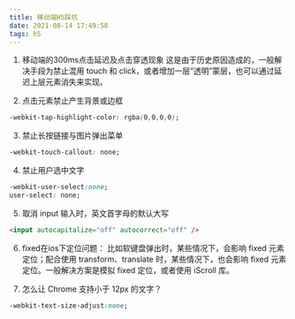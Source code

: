 ```yaml
---
title: 移动端H5踩坑
date: 2021-08-14 17:49:58
tags: h5
---
```

1. 移动端的300ms点击延迟及点击穿透现象
这是由于历史原因造成的，一般解决手段为禁止混用 touch 和 click，或者增加一层“透明”蒙层，也可以通过延迟上层元素消失来实现。

2. 点击元素禁止产生背景或边框
``` css
-webkit-tap-highlight-color: rgba(0,0,0,0); 
```

3. 禁止长按链接与图片弹出菜单
``` css
-webkit-touch-callout: none;
```

4. 禁止用户选中文字
``` css
-webkit-user-select:none; 
user-select: none;
```

5. 取消 input 输入时，英文首字母的默认大写
``` html
<input autocapitalize="off" autocorrect="off" />
```

6. fixed在ios下定位问题：
比如软键盘弹出时，某些情况下，会影响 fixed 元素定位；配合使用 transform、translate 时，某些情况下，也会影响 fixed 元素定位。一般解决方案是模拟 fixed 定位，或者使用 iScroll 库。

7. 怎么让 Chrome 支持小于 12px 的文字？
``` css
-webkit-text-size-adjust:none;
```